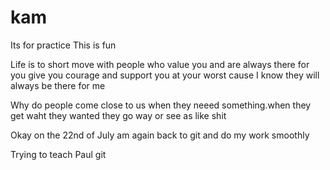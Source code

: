 # kam
Its for practice
This is fun

Life is to short move with people who value you and are always there for you give you courage and support you at your worst cause I know they will always be there for me

Why do people come close to us when they neeed something.when they get waht they wanted they go way or see as like shit


Okay on the 22nd of July am again back to git and do my work smoothly
   
   Trying to teach Paul git


